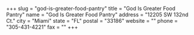 +++
slug = "god-is-greater-food-pantry"
title = "God Is Greater Food Pantry"
name = "God Is Greater Food Pantry"
address = "12205 SW 132nd Ct."
city = "Miami"
state = "FL"
postal = "33186"
website = ""
phone = "305-431-4221"
fax = ""
+++
